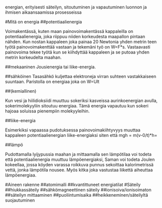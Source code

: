 energian, erityisesti säteilyn, sitoutuminen ja vapautuminen luonnon ja ihmisen aikaansaamissa prosesseissa

#Mitä on energia
##potentiaalienergia

Voimakentässä, kuten maan painovoimakentässä kappaleilla on potentiaalienergia, joka riippuu niiden korkeudesta maapallon pintaan nähden.  Kun nostan kappaleen joka painaa 20 Newtonia yhden metrin teen työtä painovoimakenttää vastaan ja tekemäni työ on W=F*s.  Vastaavasti painovoima tekee työtä kun se kiihdyttää kappaleen ja se putoaa yhden metrin korkeudelta maahan.  

##mekaaninen
Jousienergia tai liike-energia.

##sähköinen
Tasasähkö kuljettaa elektroneja virran suhteen vastakkaiseen suuntaan.  Paristolla on energiaa joka on W=U*I*t

##(kemiallinen)

Kun vesi ja hiilidioksiidi muuttuu sokeriksi kasveissa aurinkoenergian avulla, sokerimolekyyliin sitoutuu energiaa.
Tämä energia vapautuu kun sokeri hajoaa soluissa pienempiin molekyyleihin.

##liike-energia

Esimerkiksi vapaassa pudotuksessa painovoimakiihtyvyys muuttaa kappaleen potentiaalienergian liike-energiaksi
siten että mgh = m(v-0/t)*h=

##lämpö

Pudottamalla lyijypussia maahan ja mittaamalla sen lämpötilaa voi todeta että potentiaalienergia muuttuu lämpöenergiaksi, Saman voi todeta Joulen kokeellaa, jossa köyden varassa roikkuva punnus sekoittaa kalorimetrissä vettä, jonka lämpötila nousee.  Myös kitka joka vastustaa liikettä aiheuttaa lämpöenergiaa.

#Aineen rakenne
##atomimalli
##kvantittuneet energiatilat
#Säteily
##hiukkassäteily
##sähkömagneettinen säteily
##ionisoiva/ionisoimaton
##säteilyn mittaaminen
##puoliintumisaika
##heikkeneminen/säteilyltä suojautuminen

